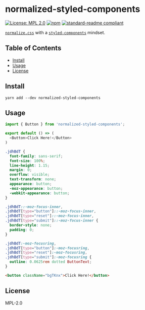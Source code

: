 # normalized-styled-components

[![License: MPL 2.0](https://img.shields.io/badge/License-MPL%202.0-brightgreen.svg)](https://opensource.org/licenses/MPL-2.0)
[![npm](https://img.shields.io/npm/v/normalized-styled-components.svg)](https://npmjs.com/package/normalized-styled-components)
[![standard-readme compliant](https://img.shields.io/badge/standard--readme-OK-green.svg)](https://github.com/RichardLitt/standard-readme)

[`normalize.css`](https://github.com/necolas/normalize.css) with a [`styled-components`](https://github.com/styled-components/styled-components) mindset.

## Table of Contents

- [Install](#install)
- [Usage](#usage)
- [License](#license)

## Install

```
yarn add --dev normalized-styled-components
```

## Usage

```js
import { Button } from 'normalized-styled-components';

export default () => (
  <Button>Click Here!</Button>
)
```
```css
.jdhBdT {
  font-family: sans-serif;
  font-size: 100%;
  line-height: 1.15;
  margin: 0;
  overflow: visible;
  text-transform: none;
  appearance: button;
  -moz-appearance: button;
  -webkit-appearance: button;
}

.jdhBdT::-moz-focus-inner,
.jdhBdT[type="button"]::-moz-focus-inner,
.jdhBdT[type="reset"]::-moz-focus-inner,
.jdhBdT[type="submit"]::-moz-focus-inner {
  border-style: none;
  padding: 0;
}

.jdhBdT:-moz-focusring,
.jdhBdT[type="button"]:-moz-focusring,
.jdhBdT[type="reset"]:-moz-focusring,
.jdhBdT[type="submit"]:-moz-focusring {
  outline: 0.0625rem dotted ButtonText;
}
```
```html
<button className="bgTKnx">Click Here!</button>
```

## License

MPL-2.0
